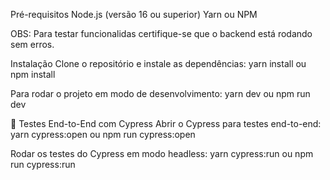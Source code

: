 Pré-requisitos
Node.js (versão 16 ou superior)
Yarn ou NPM

OBS: Para testar funcionalidas certifique-se que o backend está rodando sem erros.

Instalação
Clone o repositório e instale as dependências:
yarn install ou npm install

Para rodar o projeto em modo de desenvolvimento:
yarn dev ou npm run dev


🧪 Testes End-to-End com Cypress
Abrir o Cypress para testes end-to-end:
yarn cypress:open ou npm run cypress:open

Rodar os testes do Cypress em modo headless:
yarn cypress:run ou npm run cypress:run







